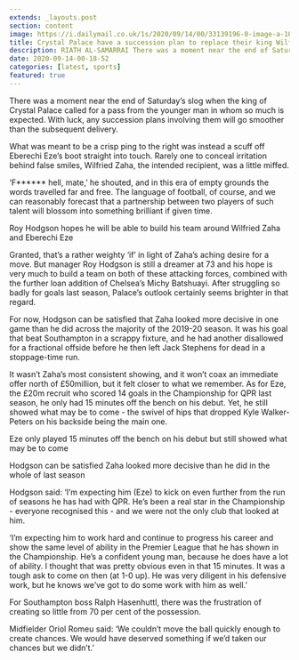 ```yaml
---
extends: _layouts.post
section: content
image: https://i.dailymail.co.uk/1s/2020/09/14/00/33139196-0-image-a-100_1600038830569.jpg 
title: Crystal Palace have a succession plan to replace their king Wilfried Zaha after signing Eberechi Eze 
description: RIATH AL-SAMARRAI There was a moment near the end of Saturdays slog when the king of Crystal Palace called for a pass from the younger man in whom so much is expected. 
date: 2020-09-14-00-18-52 
categories: [latest, sports] 
featured: true 
--- 
```

There was a moment near the end of Saturday’s slog when the king of Crystal Palace called for a pass from the younger man in whom so much is expected. With luck, any succession plans involving them will go smoother than the subsequent delivery.

What was meant to be a crisp ping to the right was instead a scuff off Eberechi Eze’s boot straight into touch. Rarely one to conceal irritation behind false smiles, Wilfried Zaha, the intended recipient, was a little miffed.

‘F****** hell, mate,’ he shouted, and in this era of empty grounds the words travelled far and free. The language of football, of course, and we can reasonably forecast that a partnership between two players of such talent will blossom into something brilliant if given time.

Roy Hodgson hopes he will be able to build his team around Wilfried Zaha and Eberechi Eze

Granted, that’s a rather weighty ‘if’ in light of Zaha’s aching desire for a move. But manager Roy Hodgson is still a dreamer at 73 and his hope is very much to build a team on both of these attacking forces, combined with the further loan addition of Chelsea’s Michy Batshuayi. After struggling so badly for goals last season, Palace’s outlook certainly seems brighter in that regard.

For now, Hodgson can be satisfied that Zaha looked more decisive in one game than he did across the majority of the 2019-20 season. It was his goal that beat Southampton in a scrappy fixture, and he had another disallowed for a fractional offside before he then left Jack Stephens for dead in a stoppage-time run.

It wasn’t Zaha’s most consistent showing, and it won’t coax an immediate offer north of £50million, but it felt closer to what we remember. As for Eze, the £20m recruit who scored 14 goals in the Championship for QPR last season, he only had 15 minutes off the bench on his debut. Yet, he still showed what may be to come - the swivel of hips that dropped Kyle Walker-Peters on his backside being the main one.

Eze only played 15 minutes off the bench on his debut but still showed what may be to come

Hodgson can be satisfied Zaha looked more decisive than he did in the whole of last season

Hodgson said: ‘I’m expecting him (Eze) to kick on even further from the run of seasons he has had with QPR. He’s been a real star in the Championship - everyone recognised this - and we were not the only club that looked at him.

‘I’m expecting him to work hard and continue to progress his career and show the same level of ability in the Premier League that he has shown in the Championship. He’s a confident young man, because he does have a lot of ability. I thought that was pretty obvious even in that 15 minutes. It was a tough ask to come on then (at 1-0 up). He was very diligent in his defensive work, but he knows we’ve got to do some work with him as well.’

For Southampton boss Ralph Hasenhuttl, there was the frustration of creating so little from 70 per cent of the possession.

Midfielder Oriol Romeu said: ‘We couldn’t move the ball quickly enough to create chances. We would have deserved something if we’d taken our chances but we didn’t.’

